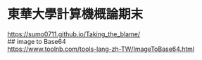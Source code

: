 # 東華大學計算機概論期末
https://sumo0711.github.io/Taking_the_blame/    
## image to Base64  
https://www.toolnb.com/tools-lang-zh-TW/ImageToBase64.html
